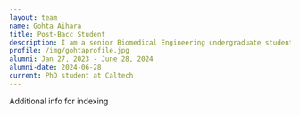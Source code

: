 ```yaml
---
layout: team
name: Gohta Aihara
title: Post-Bacc Student
description: I am a senior Biomedical Engineering undergraduate student at Johns Hopkins University. Throughout my undergraduate studies, I mainly studied immunoengineering and conducted research on T cell-based cancer immunotherapy. I joined JEFWorks Lab because I was fascinated by the application of bioinformatics and data science to the field of biology, especially spatially resolved omics analysis. I am excited to diversify my skillset as a researcher and solve biomedical problems with computational approaches. In my free time, I like to exercise, read, and play video games.
profile: /img/gohtaprofile.jpg
alumni: Jan 27, 2023 - June 28, 2024
alumni-date: 2024-06-28
current: PhD student at Caltech
---
```


Additional info for indexing
